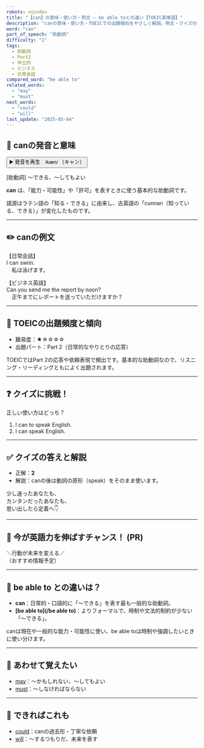 ```yaml
---
robots: noindex
title: "【can】の意味・使い方・例文 ― be able toとの違い【TOEIC英単語】"
description: "canの意味・使い方・TOEICでの出題傾向をやさしく解説。例文・クイズ付きでbe able toとの違いもわかりやすく学べます。"
word: "can"
part_of_speech: "助動詞"
difficulty: "1"
tags:
  - 助動詞
  - Part2
  - 中立的
  - ビジネス
  - 日常会話
compared_word: "be able to"
related_words:
  - "may"
  - "must"
next_words:
  - "could"
  - "will"
last_update: "2025-05-04"
---
```


## 🔰 canの発音と意味

<button class="play-audio" onclick="playTTS('can')">
  <span class="play-audio-main">
    ▶️ 発音を再生　/kæn/
  </span>
  <span class="play-audio-sub">
    （キャン）
  </span>
</button>

[助動詞] ～できる、～してもよい

**can** は、「能力・可能性」や「許可」を表すときに使う基本的な助動詞です。

語源はラテン語の「知る・できる」に由来し、古英語の「cunnan（知っている、できる）」が変化したものです。

---

## ✏️ canの例文

【日常会話】  
I can swim.  
　私は泳げます。

【ビジネス英語】  
Can you send me the report by noon?  
　正午までにレポートを送っていただけますか？

---

## 🎯 TOEICの出題頻度と傾向

- 難易度：★☆☆☆☆
- 出題パート：Part 2（日常的なやりとりの応答）

TOEICではPart 2の応答や依頼表現で頻出です。基本的な助動詞なので、リスニング・リーディングともによく出題されます。

---

## ❓ クイズに挑戦！

正しい使い方はどっち？

1. I can to speak English.  
2. I can speak English.

---

## ✅ クイズの答えと解説

- 正解：**2**
- 解説：canの後は動詞の原形（speak）をそのまま使います。

少し迷ったあなたも、  
カンタンだったあなたも、  
思い出したら定着へ👇️

---

## 🚀 今が英語力を伸ばすチャンス！ (PR)

<div class="info-center">
＼行動が未来を変える／<br>  
（おすすめ情報予定）
</div>

---

## 🤔  be able to との違いは？

- **can**：日常的・口語的に「～できる」を表す最も一般的な助動詞。
- **[be able to](/be able to)**：よりフォーマルで、時制や文法的制約が少ない「～できる」。

canは現在や一般的な能力・可能性に使い、be able toは時制や強調したいときに使い分けます。

---

## 🧩 あわせて覚えたい

- [may](/word/may)：～かもしれない、～してもよい
- [must](/word/must)：～しなければならない

---

## 📖 できればこれも

- [could](/word/could)：canの過去形・丁寧な依頼
- [will](/word/will)：～するつもりだ、未来を表す

<!-- cvid: aid12_bid14 -->
